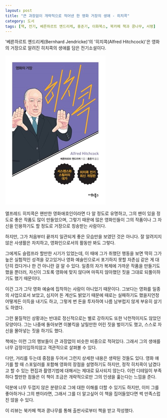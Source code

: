 ```yaml
---
layout: post
title: "큰 과장없이 개략적으로 적어낸 한 영화 거장의 생애 - 히치콕"
category: 도서
tags: [책, 전기, 베른하르트 옌드리케, 홍준기, 이화북스, 북카페 책과 콩나무, 서평]
---
```


'베른하르트 옌드리케(Bernhard Jendricke)'의
'히치콕(Alfred Hitchcock)'은
영화의 거장으로 알려진 히치콕의 생애를 담은 전기소설이다.

![표지](/images/book/alfred-hitchcock-book-h480.jpg)

앨프레드 히치콕은 왠만한 영화애호인이라면 다 알 정도로 유명하고,
그의 팬이 있을 정도로 좋은 작품도 많이 만들었으며,
그렇기 때문에 많은 영화인들이 그의 작품이나 그 자신을 인용하기도 할 정도로 거장으로 칭송받는 사람이다.

하지만, 그가 처음부터 끝까지 일관되게 좋은 모습만을 보였던 것은 아니다.
잘 알려지지 않은 사생활은 차치하고,
영화인으로서의 활동만 봐도 그렇다.

그에게도 슬럼프라 할만한 시기가 있었는데,
이 때에 그가 취했던 행동을 보면 딱히 그가 높은 실험적인 성격을 갖고있거나
영화 예술인으로서 포기하지 못할 자존심 같은 게 대단히 컸다거나 한 건 아니란 걸 알 수 있다.
일종의 자가 복제에 가까운 작품을 만들기도 했을 뿐더러,
자신이 그토록 영화에 맞지 않다며 마뜩지 않아했던 짓을 그대로 되풀이하기도 했기 때문이다.

이건 그가 그닥 영화 예술에 집착하는 사람이 아니었기 때문이다.
그보다는 영화를 일종의 사업으로서 보았고,
심지어 돈 계산도 밝았기 때문에
때로는 실패하기도 했을지언정 어떻게든 이득을 내기도 하고,
그렇게 번 돈을 투자하여 나름 남부럽지 않게 부유히 살기도 하였다.

그런 물질적인 상황과는 반대로 정신적으로는 별로 강하지도 또한 낙천적이지도 않았던 모양이다.
그는 나중에 돌아보면 이불킥을 날릴만한 어린 짓을 벌이기도 했고,
스스로 자신을 몰아넣는 짓을 하기도 했다.

책에는 이런 그의 행보들이 큰 과장없이 비슷한 비중으로 적혀있다.
그래서 그의 생애를 너무 감정이입하지않고 객관적으로 살펴볼 수 있다.

다만, 거리를 두는데 중점을 두어서 그런지 상세한 내용은 생략된 것들도 있다.
영화 얘기를 할 때 스포일러를 포함해 영화의 장점을 설명하기도 하지만,
정작 히치콕이 남겼다고 할 수 있는 편집과 촬영기법에 대해서는 제대로 묘사되지 않는다.
이런 디테일이 부족하다 할만한 점들은
이 책이 조금은 개략적으로만 그의 인생을 훑는다는 느낌을 준다.

덕분에 너무 두껍지 않은 분량으로 그에 대한 이해를 더할 수 있기도 하지만,
이미 그를 좋아하거나 그의 팬이라면,
그래서 그를 더 알고싶어 이 책을 집어들었다면 썩 만족스럽진 않을 수 있다.



<div class="im im-info">
이 리뷰는 북카페 책과 콩나무를 통해 출판사로부터 책을 받고 작성했다.
</div>
